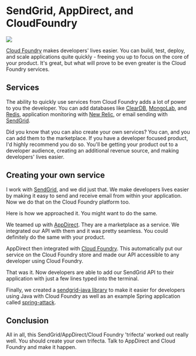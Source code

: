# SendGrid, AppDirect, and CloudFoundry 

![](https://raw.github.com/scottmotte/writings/master/images/sendgrid-appdirect-cloudfoundry-0.png)

[Cloud Foundry](http://www.cloudfoundry.com/) makes developers' lives easier. You can build, test, deploy, and scale applications quite quickly - freeing you up to focus on the core of your product. It's great, but what will prove to be even greater is the Cloud Foundry services.

## Services

The ability to quickly use services from Cloud Foundry adds a lot of power to you the developer. You can add databases like [ClearDB](http://docs.cloudfoundry.com/docs/dotcom/marketplace/services/cleardb.html), [MongoLab](http://docs.cloudfoundry.com/docs/dotcom/marketplace/services/mongolab.html), and [Redis](http://docs.cloudfoundry.com/docs/dotcom/marketplace/services/rediscloud.html), application monitoring with [New Relic](http://docs.cloudfoundry.com/docs/dotcom/marketplace/services/newrelic/), or email sending with [SendGrid](http://docs.cloudfoundry.com/docs/dotcom/marketplace/services/sendgrid.html).

Did you know that you can also create your own services? You can, and you can add them to the marketplace. If you have a developer focused product, I'd highly recommend you do so. You'll be getting your product out to a developer audience, creating an additional revenue source, and making developers' lives easier.

## Creating your own service

I work with [SendGrid](http://sendgrid.com), and we did just that. We make developers lives easier by making it easy to send and receive email from within your application. Now we do that on the Cloud Foundry platform too.

Here is how we approached it. You might want to do the same.

We teamed up with [AppDirect](http://www.appdirect.com/). They are a marketplace as a service. We integrated our API with them and it was pretty seamless. You could definitely do the same with your product.

AppDirect then integrated with [Cloud Foundry](http://cloudfoundry.com). This automatically put our service on the Cloud Foundry store and made our API accessible to any developer using Cloud Foundry.

That was it. Now developers are able to add our SendGrid API to their application with just a few lines typed into the terminal.

Finally, we created a [sendgrid-java library](github.com/sendgrid/sendgrid-java) to make it easier for developers using Java with Cloud Foundry as well as an example Spring application called [spring-attack](https://github.com/scottmotte/spring-attack).

## Conclusion

All in all, this SendGrid/AppDirect/Cloud Foundry 'trifecta' worked out really well. You should create your own trifecta. Talk to AppDirect and Cloud Foundry and make it happen.
